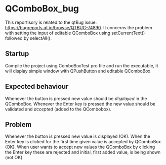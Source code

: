 # QComboBox_bug

This reportisory is related to the qtBug issue: https://bugreports.qt.io/browse/QTBUG-74890.
It concerns the problem with setting the input of editable QComboBox using setCurrentText() followed by selectAll().

## Startup
Compile the project using ComboBoxTest.pro file and run the executable, it will display simple window with QPushButton and editable QComboBox.

## Expected behaviour
Whenever the button is pressed new value should be *displayed* in the QComboBox. Whenever the Enter key is pressed the new value should be validated and *accepted* (added to the QCombobox).

## Problem
Whenever the button is pressed new value is displayed (OK).
When the Enter key is clicked for the first time given value is accepted by QComboBox (OK).
When user wants to accept new values the QComboBox by clicking the Enter key these are rejected and initial, first added value, is being shown (not OK).
